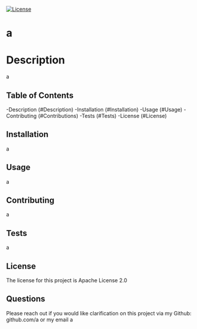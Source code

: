 
[![License](https://img.shields.io/badge/License-Apache_2.0-blue.svg)](https://opensource.org/licenses/Apache-2.0)
  # a

  # Description

  a


  ## Table of Contents

  -Description (#Description)
  -Installation (#Installation)
  -Usage (#Usage)
  -Contributing (#Contributions)
  -Tests (#Tests)
  -License (#License)

  ## Installation

  a


  ## Usage

  a


  ## Contributing

  a


  ## Tests

  a


  ## License

  The license for this project is Apache License 2.0

  ## Questions
  Please reach out if you would like clarification on this project via my Github: github.com/a
  or my email a
  